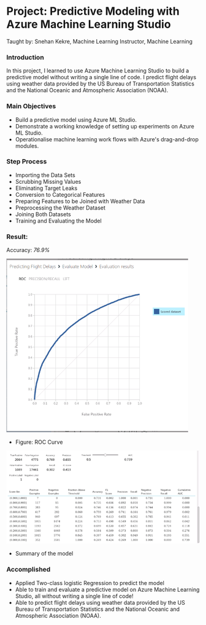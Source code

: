 # Project: Predictive Modeling with Azure Machine Learning Studio    
Taught by: Snehan Kekre, Machine Learning Instructor, Machine Learning

### Introduction 

In this project, I learned to use Azure Machine Learning Studio to build a predictive model without writing a single line of code. I predict flight delays using weather data provided by the US Bureau of Transportation Statistics and the National Oceanic and Atmospheric Association (NOAA).

### Main Objectives

- Build a predictive model using Azure ML Studio.
- Demonstrate a working knowledge of setting up experiments on Azure ML Studio.
- Operationalise machine learning work flows with Azure's drag-and-drop modules.

### Step Process

- Importing the Data Sets
- Scrubbing Missing Values
- Eliminating Target Leaks
- Conversion to Categorical Features
- Preparing Features to be Joined with Weather Data
- Preprocessing the Weather Dataset
- Joining Both Datasets
- Training and Evaluating the Model

### Result:

Accuracy: *76.9%*   

![ROC_Curve](https://github.com/kk289/Predictive_Modelling_with_Azure_Machine_Learning_Studio/blob/master/ROC_Curve.png)    
- Figure: ROC Curve 


![Summary](https://github.com/kk289/Predictive_Modelling_with_Azure_Machine_Learning_Studio/blob/master/Summary.png)    
- Summary of the model  

### Accomplished

- Applied Two-class logistic Regression to predict the model
- Able to train and evaluate a predictive model on Azure Machine Learning Studio, all without writing a single line of code! 
- Able to predict flight delays using weather data provided by the US Bureau of Transportation Statistics and the National Oceanic and Atmospheric Association (NOAA).


